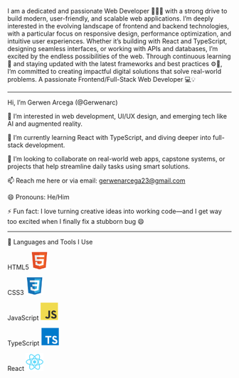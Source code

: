 I am a dedicated and passionate Web Developer 👨‍💻🌐 with a strong drive to build modern, user-friendly, and scalable web applications. I’m deeply interested in the evolving landscape of frontend and backend technologies, with a particular focus on responsive design, performance optimization, and intuitive user experiences. Whether it’s building with React and TypeScript, designing seamless interfaces, or working with APIs and databases, I’m excited by the endless possibilities of the web. Through continuous learning 📘 and staying updated with the latest frameworks and best practices ⚙️🚀, I’m committed to creating impactful digital solutions that solve real-world problems.
A passionate Frontend/Full-Stack Web Developer 💻💡
_____________________________________________________________________________________________________________
 Hi, I’m Gerwen Arcega (@Gerwenarc)

👀 I’m interested in web development, UI/UX design, and emerging tech like AI and augmented reality.

🌱 I’m currently learning React with TypeScript, and diving deeper into full-stack development.

💞️ I’m looking to collaborate on real-world web apps, capstone systems, or projects that help streamline daily tasks using smart solutions.

📫 Reach me here or via email: gerwenarcega23@gmail.com 

😄 Pronouns: He/Him

⚡ Fun fact: I love turning creative ideas into working code—and I get way too excited when I finally fix a stubborn bug 😄

__________________________________________________________________________________________________________________
🚀 Languages and Tools I Use

HTML5
<img src="https://raw.githubusercontent.com/devicons/devicon/master/icons/html5/html5-original.svg" alt="HTML5" width="40" height="40"/>

CSS3
<img src="https://raw.githubusercontent.com/devicons/devicon/master/icons/css3/css3-original.svg" alt="CSS3" width="40" height="40"/>

JavaScript
<img src="https://raw.githubusercontent.com/devicons/devicon/master/icons/javascript/javascript-original.svg" alt="JavaScript" width="40" height="40"/>

TypeScript
<img src="https://raw.githubusercontent.com/devicons/devicon/master/icons/typescript/typescript-original.svg" alt="TypeScript" width="40" height="40"/>

React
<img src="https://raw.githubusercontent.com/devicons/devicon/master/icons/react/react-original.svg" alt="React" width="40" height="40"/>
